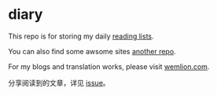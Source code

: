 # diary

This repo is for storing my daily [reading lists](https://github.com/AngusFu/diary/issues).

You can also find some awsome sites [another repo](https://github.com/AngusFu/awesome-sites).

For my blogs and translation works, please visit [wemlion.com](http://www.wemlion.com/).

分享阅读到的文章，详见 [issue](https://github.com/AngusFu/diary/issues)。

